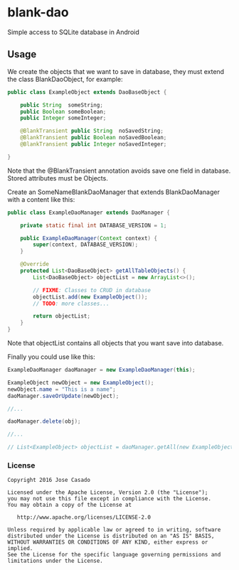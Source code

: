 # blank-dao
Simple access to SQLite database in Android

## Usage
We create the objects that we want to save in database, they must extend the class BlankDaoObject, for example:
```java
public class ExampleObject extends DaoBaseObject {

    public String  someString;
    public Boolean someBoolean;
    public Integer someInteger;

    @BlankTransient public String  noSavedString;
    @BlankTransient public Boolean noSavedBoolean;
    @BlankTransient public Integer noSavedInteger;

}
```
Note that the @BlankTransient annotation avoids save one field in database. Stored attributes must be Objects.

Create an SomeNameBlankDaoManager that extends BlankDaoManager with a content like this:
```java
public class ExampleDaoManager extends DaoManager {

    private static final int DATABASE_VERSION = 1;

    public ExampleDaoManager(Context context) {
        super(context, DATABASE_VERSION);
    }

    @Override
    protected List<DaoBaseObject> getAllTableObjects() {
        List<DaoBaseObject> objectList = new ArrayList<>();

        // FIXME: Classes to CRUD in database
        objectList.add(new ExampleObject());
        // TODO: more classes...

        return objectList;
    }
}
```
Note that objectList contains all objects that you want save into database.

Finally you could use like this:
```java
ExampleDaoManager daoManager = new ExampleDaoManager(this);

ExampleObject newObject = new ExampleObject();
newObject.name = "This is a name";
daoManager.saveOrUpdate(newObject);

//...

daoManager.delete(obj);

//...

// List<ExampleObject> objectList = daoManager.getAll(new ExampleObject());
```

### License

```
Copyright 2016 Jose Casado

Licensed under the Apache License, Version 2.0 (the "License");
you may not use this file except in compliance with the License.
You may obtain a copy of the License at

   http://www.apache.org/licenses/LICENSE-2.0

Unless required by applicable law or agreed to in writing, software
distributed under the License is distributed on an "AS IS" BASIS,
WITHOUT WARRANTIES OR CONDITIONS OF ANY KIND, either express or implied.
See the License for the specific language governing permissions and
limitations under the License.
```
